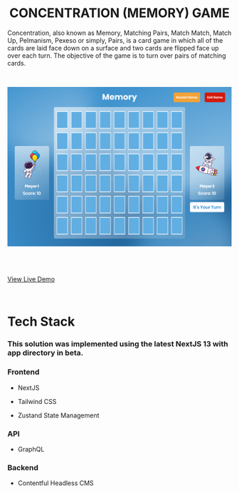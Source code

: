 # <div align="center">CONCENTRATION (MEMORY) GAME

Concentration, also known as Memory, Matching Pairs, Match Match, Match Up, Pelmanism, Pexeso or simply, Pairs, is a card game in which all of the cards are laid face down on a surface and two cards are flipped face up over each turn. The objective of the game is to turn over pairs of matching cards.</div>

<br />

![A picture of Memory Game](/assets/memory.png)

<br />
<br />

[View Live Demo](https://memory.teeldinho.co.za)

<br />

# **Tech Stack**

### This solution was implemented using the latest NextJS 13 with app directory in beta.

### Frontend

- NextJS

- Tailwind CSS

- Zustand State Management

### API

- GraphQL

### Backend

- Contentful Headless CMS

<br/>

<br/>

<br/>
